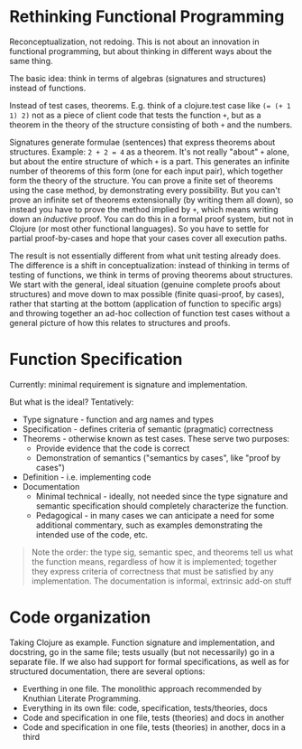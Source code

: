 # Rethinking Functional Programming

Reconceptualization, not redoing.  This is not about an innovation in
functional programming, but about thinking in different ways about the
same thing.

The basic idea: think in terms of algebras (signatures and structures)
instead of functions.

Instead of test cases, theorems.  E.g. think of a clojure.test case
like `(= (+ 1 1) 2)` not as a piece of client code that tests the
function `+`, but as a theorem in the theory of the structure
consisting of both `+` and the numbers.

Signatures generate formulae (sentences) that express theorems about
structures.  Example: `2 + 2 = 4` as a theorem.  It's not really
"about" `+` alone, but about the entire structure of which `+` is a
part.  This generates an infinite number of theorems of this form (one
for each input pair), which together form the theory of the structure.
You can prove a finite set of theorems using the case method, by
demonstrating every possibility.  But you can't prove an infinite set
of theorems extensionally (by writing them all down), so instead you
have to prove the method implied by `+`, which means writing down an
_inductive_ proof.  You can do this in a formal proof system, but not
in Clojure (or most other functional languages).  So you have to
settle for partial proof-by-cases and hope that your cases cover all
execution paths.

The result is not essentially different from what unit testing already
does.  The difference is a shift in conceptualization: instead of
thinking in terms of testing of functions, we think in terms of
proving theorems about structures.  We start with the general, ideal
situation (genuine complete proofs about structures) and move down to
max possible (finite quasi-proof, by cases), rather that starting at
the bottom (application of function to specific args) and throwing
together an ad-hoc collection of function test cases without a general
picture of how this relates to structures and proofs.

# Function Specification

Currently: minimal requirement is signature and implementation.

But what is the ideal?  Tentatively:

* Type signature - function and arg names and types
* Specification - defines criteria of semantic (pragmatic) correctness
* Theorems - otherwise known as test cases.  These serve two purposes:
  * Provide evidence that the code is correct
  * Demonstration of semantics ("semantics by cases", like "proof by cases")
* Definition - i.e. implementing code
* Documentation
  * Minimal technical - ideally, not needed since the type signature
    and semantic specification should completely characterize the
    function.
  * Pedagogical - in many cases we can anticipate a need for some
    additional commentary, such as examples demonstrating the intended
    use of the code, etc.

> Note the order: the type sig, semantic spec, and theorems tell us
> what the function means, regardless of how it is implemented;
> together they express criteria of correctness that must be satisfied
> by any implementation.  The documentation is informal, extrinsic
> add-on stuff


# Code organization

Taking Clojure as example.  Function signature and implementation, and
docstring, go in the same file; tests usually (but not necessarily) go
in a separate file.  If we also had support for formal specifications,
as well as for structured documentation, there are several options:

* Everthing in one file.  The monolithic approach recommended by Knuthian Literate Programming.
* Everything in its own file: code, specification, tests/theories, docs
* Code and specification in one file, tests (theories) and docs in another
* Code and specification in one file, tests (theories) in another, docs in a third


